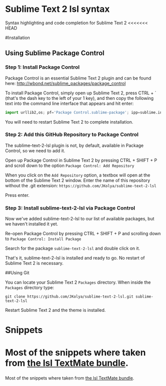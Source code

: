 # Sublime Text 2 lsl syntax

Syntax highlighting and code completion for Sublime Text 2 
<<<<<<< HEAD

#Installation

## Using Sublime Package Control

### Step 1: Install Package Control

Package Control is an essential Sublime Text 2 plugin and can be found here:  http://wbond.net/sublime_packages/package_control

To install Package Control, simply open up Sublime Text 2, press CTRL + ` (that's the dash key to the left of your 1 key), and then copy the following text into the command line interface that appears and hit enter:
```python
import urllib2,os; pf='Package Control.sublime-package'; ipp=sublime.installed_packages_path(); os.makedirs(ipp) if not os.path.exists(ipp) else None; urllib2.install_opener(urllib2.build_opener(urllib2.ProxyHandler())); open(os.path.join(ipp,pf),'wb').write(urllib2.urlopen('http://sublime.wbond.net/'+pf.replace(' ','%20')).read()); print 'Please restart Sublime Text to finish installation'
```
You will need to restart Sublime Text 2 to complete installation.

### Step 2: Add this GitHub Repository to Package Control

The sublime-text-2-lsl plugin is not, by default, available in Package Control, so we need to add it.

Open up Package Control in Sublime Text 2 by pressing CTRL + SHIFT + P and scroll down to the option `Package Control: Add Repository`

When you click on the `Add Repository` option, a textbox will open at the bottom of the Sublime Text 2 window.  Enter the name of this repository without the .git extension:  `https://github.com/JKolya/sublime-text-2-lsl`

Press enter.

### Step 3: Install sublime-text-2-lsl via Package Control

Now we've added sublime-text-2-lsl to our list of available packages, but we haven't installed it yet.

Re-open Package Control by pressing CTRL + SHIFT + P and scrolling down to `Package Control: Install Package`

Search for the package `sublime-text-2-lsl` and double click on it.

That's it, sublime-text-2-lsl is installed and ready to go.  No restart of Sublime Text 2 is necessary.

##Using Git

You can locate your Sublime Text 2 `Packages` directory. When inside the `Packages` directory type:

`git clone https://github.com/JKolya/sublime-text-2-lsl.git sublime-text-2-lsl`

Restart Sublime Text 2 and the theme is installed.

# Snippets

Most of the snippets where taken from [the lsl TextMate bundle](http://forums-archive.secondlife.com/54/ae/89389/1.html).
=======

###

Most of the snippets where taken from [the lsl TextMate bundle](http://forums-archive.secondlife.com/54/ae/89389/1.html).